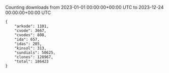 
Counting downloads from 2023-01-01 00:00:00+00:00 UTC to 2023-12-24 00:00:00+00:00 UTC

```
{
    "arkode": 1101,
    "cvode": 3667,
    "cvodes": 808,
    "ida": 657,
    "idas": 285,
    "kinsol": 313,
    "sundials": 50625,
    "clones": 128967,
    "total": 186423
}
```
